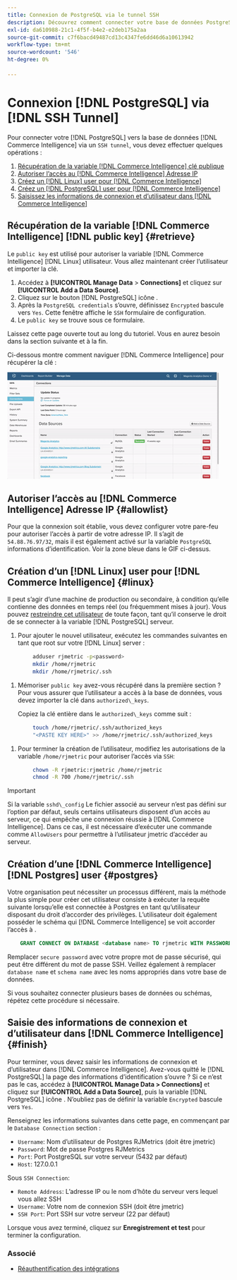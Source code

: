 ```yaml
---
title: Connexion de PostgreSQL via le tunnel SSH
description: Découvrez comment connecter votre base de données PostgreSQL à Commerce Intelligence via un tunnel SSH.
exl-id: da610988-21c1-4f5f-b4e2-e2deb175a2aa
source-git-commit: c7f6bacd49487cd13c4347fe6dd46d6a10613942
workflow-type: tm+mt
source-wordcount: '546'
ht-degree: 0%

---
```


# Connexion [!DNL PostgreSQL] via [!DNL SSH Tunnel]

Pour connecter votre [!DNL PostgreSQL] vers la base de données [!DNL Commerce Intelligence] via un `SSH tunnel`, vous devez effectuer quelques opérations :

1. [Récupération de la variable [!DNL Commerce Intelligence] clé publique](#retrieve)
1. [Autoriser l’accès au [!DNL Commerce Intelligence] Adresse IP](#allowlist)
1. [Créez un [!DNL Linux] user pour [!DNL Commerce Intelligence] ](#linux)
1. [Créez un [!DNL PostgreSQL] user pour [!DNL Commerce Intelligence] ](#postgres)
1. [Saisissez les informations de connexion et d’utilisateur dans [!DNL Commerce Intelligence]](#finish)

## Récupération de la variable [!DNL Commerce Intelligence] [!DNL public key] {#retrieve}

Le `public key` est utilisé pour autoriser la variable [!DNL Commerce Intelligence] [!DNL Linux] utilisateur. Vous allez maintenant créer l’utilisateur et importer la clé.

1. Accédez à **[!UICONTROL Manage Data** > **Connections]** et cliquez sur **[!UICONTROL Add a Data Source]**.
1. Cliquez sur le bouton [!DNL PostgreSQL] icône .
1. Après la `PostgreSQL credentials` s’ouvre, définissez `Encrypted` bascule vers `Yes`. Cette fenêtre affiche le `SSH` formulaire de configuration.
1. Le `public key` se trouve sous ce formulaire.

Laissez cette page ouverte tout au long du tutoriel. Vous en aurez besoin dans la section suivante et à la fin.

Ci-dessous montre comment naviguer [!DNL Commerce Intelligence] pour récupérer la clé :

![Récupération de la clé publique RJMetrics](../../../assets/get-mbi-public-key.gif)

## Autoriser l’accès au [!DNL Commerce Intelligence] Adresse IP {#allowlist}

Pour que la connexion soit établie, vous devez configurer votre pare-feu pour autoriser l’accès à partir de votre adresse IP. Il s’agit de `54.88.76.97/32`, mais il est également activé sur la variable `PostgreSQL` informations d’identification. Voir la zone bleue dans le GIF ci-dessus.

## Création d’un [!DNL Linux] user pour [!DNL Commerce Intelligence] {#linux}

Il peut s’agir d’une machine de production ou secondaire, à condition qu’elle contienne des données en temps réel (ou fréquemment mises à jour). Vous pouvez [restreindre cet utilisateur](../../../administrator/account-management/restrict-db-access.md) de toute façon, tant qu’il conserve le droit de se connecter à la variable [!DNL PostgreSQL] serveur.

1. Pour ajouter le nouvel utilisateur, exécutez les commandes suivantes en tant que root sur votre [!DNL Linux] server :

```bash
        adduser rjmetric -p<password>
        mkdir /home/rjmetric
        mkdir /home/rjmetric/.ssh
```

1. Mémoriser `public key` avez-vous récupéré dans la première section ? Pour vous assurer que l’utilisateur a accès à la base de données, vous devez importer la clé dans `authorized\_keys`.

   Copiez la clé entière dans le `authorized\_keys` comme suit :

```bash
        touch /home/rjmetric/.ssh/authorized_keys
        "<PASTE KEY HERE>" >> /home/rjmetric/.ssh/authorized_keys
```

1. Pour terminer la création de l’utilisateur, modifiez les autorisations de la variable `/home/rjmetric` pour autoriser l’accès via `SSH`:

```bash
        chown -R rjmetric:rjmetric /home/rjmetric
        chmod -R 700 /home/rjmetric/.ssh
```

>[!IMPORTANT]
>
>Si la variable `sshd\_config` Le fichier associé au serveur n’est pas défini sur l’option par défaut, seuls certains utilisateurs disposent d’un accès au serveur, ce qui empêche une connexion réussie à [!DNL Commerce Intelligence]. Dans ce cas, il est nécessaire d’exécuter une commande comme `AllowUsers` pour permettre à l’utilisateur jmetric d’accéder au serveur.

## Création d’une [!DNL Commerce Intelligence] [!DNL Postgres] user {#postgres}

Votre organisation peut nécessiter un processus différent, mais la méthode la plus simple pour créer cet utilisateur consiste à exécuter la requête suivante lorsqu’elle est connectée à Postgres en tant qu’utilisateur disposant du droit d’accorder des privilèges. L’utilisateur doit également posséder le schéma qui [!DNL Commerce Intelligence] se voit accorder l’accès à .

```sql
    GRANT CONNECT ON DATABASE <database name> TO rjmetric WITH PASSWORD <secure password>;GRANT USAGE ON SCHEMA <schema name> TO rjmetric;GRANT SELECT ON ALL TABLES IN SCHEMA <schema name> TO rjmetric;ALTER DEFAULT PRIVILEGES IN SCHEMA <schema name> GRANT SELECT ON TABLES TO rjmetric;
```

Remplacer `secure password` avec votre propre mot de passe sécurisé, qui peut être différent du mot de passe SSH. Veillez également à remplacer `database name` et `schema name` avec les noms appropriés dans votre base de données.

Si vous souhaitez connecter plusieurs bases de données ou schémas, répétez cette procédure si nécessaire.

## Saisie des informations de connexion et d’utilisateur dans [!DNL Commerce Intelligence] {#finish}

Pour terminer, vous devez saisir les informations de connexion et d’utilisateur dans [!DNL Commerce Intelligence]. Avez-vous quitté le [!DNL PostgreSQL] la page des informations d’identification s’ouvre ? Si ce n’est pas le cas, accédez à **[!UICONTROL Manage Data > Connections]** et cliquez sur **[!UICONTROL Add a Data Source]**, puis la variable [!DNL PostgreSQL] icône . N’oubliez pas de définir la variable `Encrypted` bascule vers `Yes`.

Renseignez les informations suivantes dans cette page, en commençant par le `Database Connection` section :

* `Username`: Nom d’utilisateur de Postgres RJMetrics (doit être jmetric)
* `Password`: Mot de passe Postgres RJMetrics
* `Port`: Port PostgreSQL sur votre serveur (5432 par défaut)
* `Host`: 127.0.0.1

Sous `SSH Connection`:

* `Remote Address`: L’adresse IP ou le nom d’hôte du serveur vers lequel vous allez SSH
* `Username`: Votre nom de connexion SSH (doit être jmetric)
* `SSH Port`: Port SSH sur votre serveur (22 par défaut)

Lorsque vous avez terminé, cliquez sur **Enregistrement et test** pour terminer la configuration.

### Associé

* [Réauthentification des intégrations](https://experienceleague.adobe.com/docs/commerce-knowledge-base/kb/how-to/mbi-reauthenticating-integrations.html)
